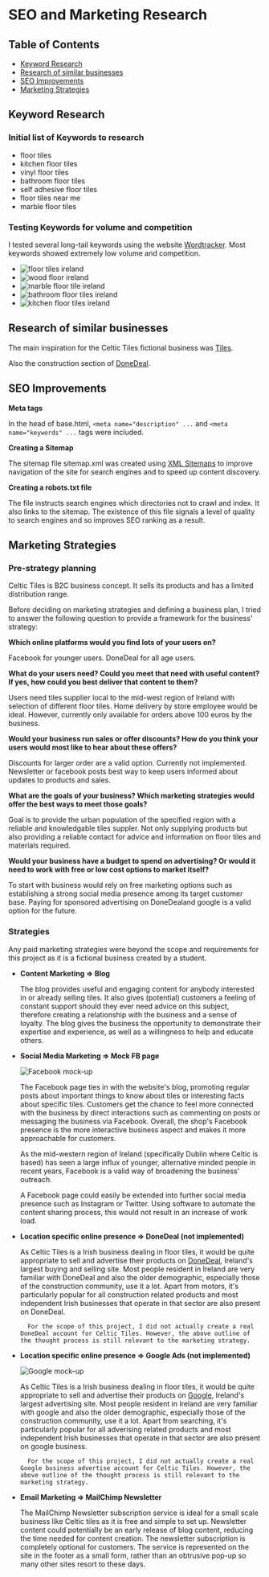 # SEO and Marketing Research

## Table of Contents

- [Keyword Research](#keyword-research)
- [Research of similar businesses](#research-of-similar-businesses)
- [SEO Improvements](#seo-improvements)
- [Marketing Strategies](#marketing-strategies)


## Keyword Research

### Initial list of Keywords to research

- floor tiles
- kitchen floor tiles
- vinyl floor tiles
- bathroom floor tiles
- self adhesive floor tiles
- floor tiles near me
- marble floor tiles

### Testing Keywords for volume and competition

I tested several long-tail keywords using the website [Wordtracker](https://www.wordtracker.com/).
Most keywords showed extremely low volume and competition.

- ![floor tiles ireland](media/readme/kitchen-floor.jpg)
- ![wood floor ireland](media/readme/wood-floor.jpg)
- ![marble floor tile ireland](media/readme/marble.jpg)
- ![bathroom floor tiles ireland](media/readme/modern-bathroom.jpg)
- ![kitchen floor tiles ireland](media/readme/kitchen.jpg)



## Research of similar businesses

The main inspiration for the Celtic Tiles fictional business was [Tiles](https://www.tiles.ie/).

Also the construction section of [DoneDeal](https://www.donedeal.ie/).



## SEO Improvements

**Meta tags**

In the head of base.html, ``<meta name="description" ...`` and ``<meta name="keywords" ...`` tags were included. 

**Creating a Sitemap**

The sitemap file sitemap.xml was created using [XML Sitemaps](https://www.xml-sitemaps.com/) to improve navigation of the site for search engines and to speed up content discovery.

**Creating a robots.txt file**

The file instructs search engines which directories not to crawl and index. It also links to the sitemap.
The existence of this file signals a level of quality to search engines and so improves SEO ranking as a result.


## Marketing Strategies

### Pre-strategy planning

Celtic Tiles is B2C business concept. It sells its products and has a limited distribution range.

Before deciding on marketing strategies and defining a business plan, I tried to answer the following question to provide a framework for the business' strategy:

**Which online platforms would you find lots of your users on?**

Facebook for younger users. DoneDeal for all age users.

**What do your users need? Could you meet that need with useful content? If yes, how could you best deliver that content to them?**

Users need tiles supplier local to the mid-west region of Ireland with selection of different floor tiles. Home delivery by store employee would be ideal. However, currently only available for orders above 100 euros by the business.

**Would your business run sales or offer discounts? How do you think your users would most like to hear about these offers?**

Discounts for larger order are a valid option. Currently not implemented. Newsletter or facebook posts best way to keep users informed about updates to products and sales.

**What are the goals of your business? Which marketing strategies would offer the best ways to meet those goals?**

Goal is to provide the urban population of the specified region with a reliable and knowledgable tiles suppler. Not only supplying products but also providing a reliable contact for advice and information on floor tiles and materials required.

**Would your business have a budget to spend on advertising? Or would it need to work with free or low cost options to market itself?**

To start with business would rely on free marketing options such as establishing a strong social media presence among its target customer base. Paying for sponsored advertising on DoneDealand google is a valid option for the future.

### Strategies

Any paid marketing strategies were beyond the scope and requirements for this project as it is a fictional business created by a student.

- **Content Marketing => Blog**

    The blog provides useful and engaging content for anybody interested in or already selling tiles.
    It also gives (potential) customers a feeling of constant support should they ever need advice on this subject, therefore creating a relationship with the business and a sense of loyalty.
    The blog gives the business the opportunity to demonstrate their expertise and experience, as well as a willingness to help and educate others.

- **Social Media Marketing => Mock FB page**

    ![Facebook mock-up](media/readme/facebook-mockup.png)

    The Facebook page ties in with the website's blog, promoting regular posts about important things to know about tiles or interesting facts about specific tiles.
    Customers get the chance to feel more connected with the business by direct interactions such as commenting on posts or messaging the business via Facebook. 
    Overall, the shop's Facebook presence is the more interactive business aspect and makes it more approachable for customers.

    As the mid-western region of Ireland (specifically Dublin where Celtic is based) has seen a large influx of younger, alternative minded people in recent years, Facebook is a valid way of broadening the business' outreach.

    A Facebook page could easily be extended into further social media presence such as Instagram or Twitter. Using software to automate the content sharing process, this would not result in an increase of work load.

- **Location specific online presence => DoneDeal (not implemented)**

    As Celtic Tiles is a Irish business dealing in floor tiles, it would be quite appropriate to sell and advertise their products on [DoneDeal](https://www.donedeal.ie/), Ireland's largest buying and selling site. Most people resident in Ireland are very familiar with DoneDeal and also the older demographic, especially those of the construction community, use it a lot. Apart from motors, it's particularly popular for all construction related products and most independent Irish businesses that operate in that sector are also present on DoneDeal.
    
        For the scope of this project, I did not actually create a real DoneDeal account for Celtic Tiles. However, the above outline of the thought process is still relevant to the marketing strategy.


- **Location specific online presence => Google Ads (not implemented)**

    ![Google mock-up](media/readme/google-buisness-mockup.png)

    As Celtic Tiles is a Irish business dealing in floor tiles, it would be quite appropriate to sell and advertise their products on [Google](https://www.google.com/), Ireland's largest advertising site. Most people resident in Ireland are very familiar with google and also the older demographic, especially those of the construction community, use it a lot. Apart from searching, it's particularly popular for all adverising related products and most independent Irish businesses that operate in that sector are also present on google business.

        For the scope of this project, I did not actually create a real Google business advertise account for Celtic Tiles. However, the above outline of the thought process is still relevant to the marketing strategy.


- **Email Marketing => MailChimp Newsletter**

    The MailChimp Newsletter subscription service is ideal for a small scale business like Celtic tiles as it is free and simple to set up.
    Newsletter content could potentially be an early release of blog content, reducing the time needed for content creation.
    The newsletter subscription is completely optional for customers. The service is represented on the site in the footer as a small form, rather than an obtrusive pop-up so many other sites resort to these days.
